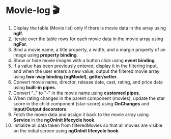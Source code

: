 # Movie-log 🎬

1. Display the table (Movie list) only if there is movie data in the array using **ngIf**.
2. Iterate over the table rows for each movie data in the movie array using **ngFor**.
3. Bind a movie name, a title property, a width, and a margin property of an image using **property binding**.
4. Show or hide movie images with a button click using **event binding**.
5. If a value has been previously entered, display it in the filtering input, and when the user enters a new value, output the filtered movie array using **two-way binding (ngModel)**, **getter/setter**.
6. Convert movie name, director, release date, cast, rating, and price data using **built-in pipes**.
7. Convert "_" to "-" in the movie name using **customed pipes**.
8. When rating changes in the parent component (movies), update the star score in the child component (star-score) using **OnChanges** and **Input/Output decorators**.
9. Fetch the movie data and assign it back to the movie array using **Service** in the **ngOnInit lifecycle hook**.
10. Initialize all data taken from filteredMovies so that all movies are visible on the initial screen using **ngOnInit lifecycle hook**.
